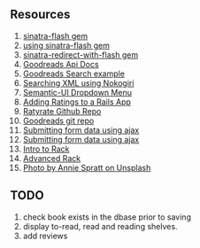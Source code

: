 ## Resources

1. [sinatra-flash gem](https://github.com/SFEley/sinatra-flash)
2. [using sinatra-flash gem](https://gist.github.com/cmkoller/0d3b048b3c4b48ee4955)
3. [sinatra-redirect-with-flash gem ](https://github.com/vast/sinatra-redirect-with-flash)
4. [Goodreads Api Docs](https://www.goodreads.com/api)
5. [Goodreads Search example](https://www.goodreads.com/api/documentation)
6. [Searching XML using Nokogiri](http://www.nokogiri.org/tutorials/searching_a_xml_html_document.html)
7. [Semantic-UI Dropdown Menu](https://semantic-ui.com/modules/dropdown.html)
8. [Adding Ratings to a Rails App](https://www.sitepoint.com/ratyrate-add-rating-rails-app/)
9. [Ratyrate Github Repo](https://github.com/wazery/ratyrate)
10. [Goodreads git repo](https://github.com/goodreads)
11. [Submitting form data using ajax](http://blog.teamtreehouse.com/create-ajax-contact-form)
12. [Submitting form data using ajax](https://scotch.io/tutorials/submitting-ajax-forms-with-jquery)
13. [Intro to Rack](http://rubylearning.com/blog/2013/04/02/whats-rack/)
14. [Advanced Rack](http://gabebw.com/blog/2015/08/10/advanced-rack)
15. [Photo by Annie Spratt on Unsplash](https://unsplash.com/photos/AE1XpXLxXSA)


## TODO
1. check book exists in the dbase prior to saving
2. display to-read, read and reading shelves.
3. add reviews
